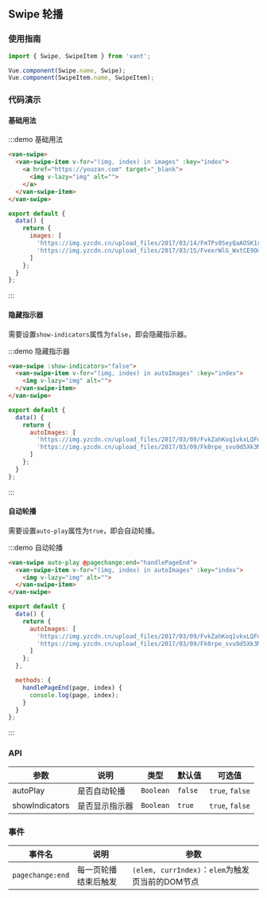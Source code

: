 <style>
.demo-swipe {
  .van-swipe {
    height: 200px;

    img {
      width: 100%;
    }
  }
}
</style>

<script>
export default {
  data() {
    return {
      autoImages: [
        'https://img.yzcdn.cn/upload_files/2017/03/09/FvkZahKoq1vkxLQFdVWeLf2UCqDz.png',
        'https://img.yzcdn.cn/upload_files/2017/03/09/Fk0rpe_svu9d5Xk3MUCWd1QeMXOu.png'
      ],
      images: [
        'https://img.yzcdn.cn/upload_files/2017/03/14/FmTPs0SeyQaAOSK1rRe1sL8RcwSY.jpeg',
        'https://img.yzcdn.cn/upload_files/2017/03/15/FvexrWlG_WxtCE9Omo5l27n_mAG_.jpeg'
      ]
    };
  },

  methods: {
    handlePageEnd(page, index) {
      console.log(page, index);
    }
  }
};
</script>

## Swipe 轮播

### 使用指南
``` javascript
import { Swipe, SwipeItem } from 'vant';

Vue.component(Swipe.name, Swipe);
Vue.component(SwipeItem.name, SwipeItem);
```

### 代码演示

#### 基础用法

:::demo 基础用法
```html
<van-swipe>
  <van-swipe-item v-for="(img, index) in images" :key="index">
    <a href="https://youzan.com" target="_blank">
      <img v-lazy="img" alt="">
    </a>
  </van-swipe-item>
</van-swipe>
```

```javascript
export default {
  data() {
    return {
      images: [
        'https://img.yzcdn.cn/upload_files/2017/03/14/FmTPs0SeyQaAOSK1rRe1sL8RcwSY.jpeg',
        'https://img.yzcdn.cn/upload_files/2017/03/15/FvexrWlG_WxtCE9Omo5l27n_mAG_.jpeg'
      ]
    };
  }
};
```
:::

#### 隐藏指示器

需要设置`show-indicators`属性为`false`，即会隐藏指示器。

:::demo 隐藏指示器
```html
<van-swipe :show-indicators="false">
  <van-swipe-item v-for="(img, index) in autoImages" :key="index">
    <img v-lazy="img" alt="">
  </van-swipe-item>
</van-swipe>
```

```javascript
export default {
  data() {
    return {
      autoImages: [
        'https://img.yzcdn.cn/upload_files/2017/03/09/FvkZahKoq1vkxLQFdVWeLf2UCqDz.png',
        'https://img.yzcdn.cn/upload_files/2017/03/09/Fk0rpe_svu9d5Xk3MUCWd1QeMXOu.png'
      ]
    };
  }
};
```
:::

#### 自动轮播

需要设置`auto-play`属性为`true`，即会自动轮播。

:::demo 自动轮播
```html
<van-swipe auto-play @pagechange:end="handlePageEnd">
  <van-swipe-item v-for="(img, index) in autoImages" :key="index">
    <img v-lazy="img" alt="">
  </van-swipe-item>
</van-swipe>
```

```javascript
export default {
  data() {
    return {
      autoImages: [
        'https://img.yzcdn.cn/upload_files/2017/03/09/FvkZahKoq1vkxLQFdVWeLf2UCqDz.png',
        'https://img.yzcdn.cn/upload_files/2017/03/09/Fk0rpe_svu9d5Xk3MUCWd1QeMXOu.png'
      ]
    };
  },

  methods: {
    handlePageEnd(page, index) {
      console.log(page, index);
    }
  }
};
```
:::

### API

| 参数       | 说明      | 类型       | 默认值       | 可选值       |
|-----------|-----------|-----------|-------------|-------------|
| autoPlay | 是否自动轮播 | `Boolean`  |    `false`     |    `true`, `false`      |
| showIndicators | 是否显示指示器 | `Boolean`  |   `true`       |   `true`, `false`       |

### 事件

| 事件名       | 说明      | 参数 |
|-----------|-----------|-----------|
| `pagechange:end` | 每一页轮播结束后触发 | `(elem, currIndex)`：`elem`为触发页当前的DOM节点 |
